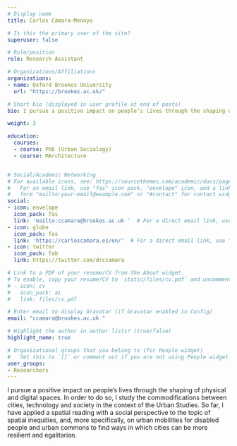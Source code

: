 ```yaml
---
# Display name
title: Carlos Cámara-Menoyo

# Is this the primary user of the site?
superuser: false

# Role/position
role: Research Assistant

# Organizations/Affiliations
organizations:
- name: Oxford Brookes University
  url: "https://brookes.ac.uk/"

# Short bio (displayed in user profile at end of posts)
bio: I pursue a positive impact on people’s lives through the shaping of physical and digital spaces. 

weight: 3

education:
  courses:
  - course: PhD (Urban Sociology)
  - course: MArchitecture


# Social/Academic Networking
# For available icons, see: https://sourcethemes.com/academic/docs/page-builder/#icons
#   For an email link, use "fas" icon pack, "envelope" icon, and a link in the
#   form "mailto:your-email@example.com" or "#contact" for contact widget.
social:
- icon: envelope
  icon_pack: fas
  link: 'mailto:ccamara@brookes.ac.uk '  # For a direct email link, use "mailto:test@example.org".
- icon: globe
  icon_pack: fas
  link: 'https://carloscamara.es/en/'  # For a direct email link, use "mailto:test@example.org".
- icon: twitter
  icon_pack: fab
  link: https://twitter.com/drccamara

# Link to a PDF of your resume/CV from the About widget.
# To enable, copy your resume/CV to `static/files/cv.pdf` and uncomment the lines below.
# - icon: cv
#   icon_pack: ai
#   link: files/cv.pdf

# Enter email to display Gravatar (if Gravatar enabled in Config)
email: "ccamara@brookes.ac.uk "

# Highlight the author in author lists? (true/false)
highlight_name: true

# Organizational groups that you belong to (for People widget)
#   Set this to `[]` or comment out if you are not using People widget.
user_groups:
- Researchers
---
```


I pursue a positive impact on people’s lives through the shaping of physical and digital spaces. In order to do so, I study the commodifications between cities, technology and society in the context of the Urban Studies. So far, I have applied a spatial reading with a social perspective to the topic of spatial inequities, and, more specifically, on urban mobilities for disabled people and urban commons to find ways in which cities can be more resilient and egalitarian.
